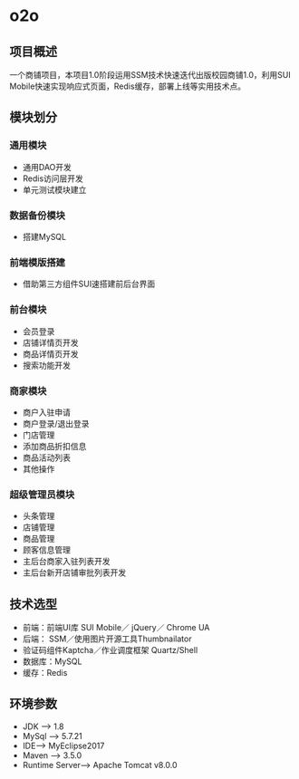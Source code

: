 # o2o
## 项目概述
一个商铺项目，本项目1.0阶段运用SSM技术快速迭代出版校园商铺1.0，利用SUI Mobile快速实现响应式页面，Redis缓存，部署上线等实用技术点。
## 模块划分
### 通用模块
- 通用DAO开发
- Redis访问层开发
- 单元测试模块建立
### 数据备份模块
- 搭建MySQL
### 前端模版搭建
- 借助第三方组件SUI速搭建前后台界面
### 前台模块
-  会员登录
-  店铺详情页开发
-  商品详情页开发
-  搜索功能开发
### 商家模块
-  商户入驻申请
-  商户登录/退出登录
-  门店管理
-  添加商品折扣信息
-  商品活动列表
-  其他操作
### 超级管理员模块
-  头条管理
-  店铺管理
-  商品管理
-  顾客信息管理
-  主后台商家入驻列表开发
-  主后台新开店铺审批列表开发
## 技术选型
 - 前端：前端UI库 SUI Mobile／ jQuery／ Chrome UA
-  后端： SSM／使用图片开源工具Thumbnailator
-  验证码组件Kaptcha／作业调度框架 Quartz/Shell
-  数据库：MySQL
-  缓存：Redis
## 环境参数
-  JDK —> 1.8
-  MySql —> 5.7.21
-  IDE—> MyEclipse2017
-  Maven —> 3.5.0
-  Runtime Server—> Apache Tomcat v8.0.0
